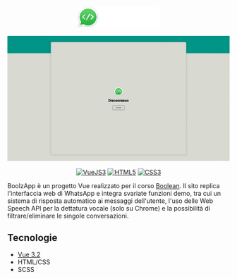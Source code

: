 <!---
LOGO
-->

<p align="center">
  <img src="https://github.com/mattiamoneta/vue-boolzapp/blob/main/img/boolzapp-logo-extended.png" alt="BoolzApp" height="50px"/>
</p>

<!---
THUMBNAIL GIF
-->

<p align="center">
  <img src="https://github.com/mattiamoneta/vue-boolzapp/blob/main/thumbnail.gif" alt="BoolzApp"/>
</p>

<!---
SHIELDS.IO

Syntax: <a href="website"><img src="https://img.shields.io/badge/-LABEL-COLORHEX?logo=SIMPLELOGONAME&logoColor=white" alt="LABELALT"></a>
-->
<p align="center">
  <a href="https://vuejs.org/"><img src="https://img.shields.io/badge/-VueJS3-4FC08D?logo=vue.js&logoColor=white" alt="VueJS3"></a>
  <a href="#"><img src="https://img.shields.io/badge/-HTML5-E34F26?logo=html5&logoColor=white" alt="HTML5"></a>
  <a href="#"><img src="https://img.shields.io/badge/-CSS3-1572B6?logo=css3&logoColor=white" alt="CSS3"></a>
</p>

BoolzApp è un progetto Vue realizzato per il corso [Boolean](https://boolean.careers/). Il sito replica l'interfaccia web di WhatsApp e integra svariate funzioni demo, tra cui
un sistema di risposta automatico ai messaggi dell'utente, l'uso delle Web Speech API per la dettatura vocale (solo su Chrome) e la possibilità di filtrare/eliminare le singole conversazioni.


## Tecnologie

- [Vue 3.2](https://vuejs.org/)
- HTML/CSS
- SCSS
